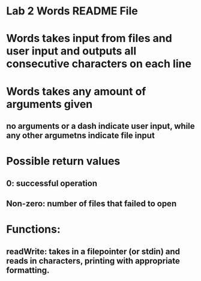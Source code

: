 # Lab 2 Words README File
# Words takes input from files and user input and outputs all consecutive characters on each line
# Words takes any amount of arguments given
## no arguments or a dash indicate user input, while any other argumetns indicate file input
# Possible return values
## 0: successful operation
## Non-zero: number of files that failed to open
# Functions:
## readWrite: takes in a filepointer (or stdin) and reads in characters, printing with appropriate formatting.
